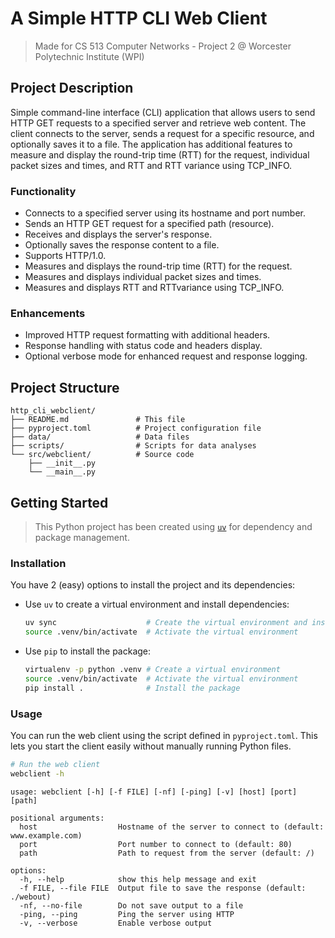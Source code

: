 # A Simple HTTP CLI Web Client

> Made for CS 513 Computer Networks - Project 2 @ Worcester Polytechnic Institute (WPI)

## Project Description

Simple command-line interface (CLI) application that allows users to send HTTP GET requests to a specified server and retrieve web content. The client connects to the server, sends a request for a specific resource, and optionally saves it to a file. The application has additional features to measure and display the round-trip time (RTT) for the request, individual packet sizes and times, and RTT and RTT variance using TCP_INFO.

### Functionality

- Connects to a specified server using its hostname and port number.
- Sends an HTTP GET request for a specified path (resource).
- Receives and displays the server's response.
- Optionally saves the response content to a file.
- Supports HTTP/1.0.
- Measures and displays the round-trip time (RTT) for the request.
- Measures and displays individual packet sizes and times.
- Measures and displays RTT and RTTvariance using TCP_INFO.

### Enhancements

- Improved HTTP request formatting with additional headers.
- Response handling with status code and headers display.
- Optional verbose mode for enhanced request and response logging.


## Project Structure

```plaintext
http_cli_webclient/
├── README.md               # This file
├── pyproject.toml          # Project configuration file
├── data/                   # Data files
├── scripts/                # Scripts for data analyses
└── src/webclient/          # Source code
    ├── __init__.py
    └── __main__.py
```

## Getting Started

> This Python project has been created using [`uv`](docs.astral.sh/uv/) for dependency and package management.

### Installation

You have 2 (easy) options to install the project and its dependencies:

- Use `uv` to create a virtual environment and install dependencies:

  ```bash
  uv sync                    # Create the virtual environment and install the package
  source .venv/bin/activate  # Activate the virtual environment
  ```

- Use `pip` to install the package:

  ```bash
  virtualenv -p python .venv # Create a virtual environment
  source .venv/bin/activate  # Activate the virtual environment
  pip install .              # Install the package
  ```

### Usage

You can run the web client using the script defined in `pyproject.toml`. This lets you start the client easily without manually running Python files.

```bash
# Run the web client
webclient -h
```

```plaintext
usage: webclient [-h] [-f FILE] [-nf] [-ping] [-v] [host] [port] [path]

positional arguments:
  host                  Hostname of the server to connect to (default: www.example.com)
  port                  Port number to connect to (default: 80)
  path                  Path to request from the server (default: /)

options:
  -h, --help            show this help message and exit
  -f FILE, --file FILE  Output file to save the response (default: ./webout)
  -nf, --no-file        Do not save output to a file
  -ping, --ping         Ping the server using HTTP
  -v, --verbose         Enable verbose output
```

